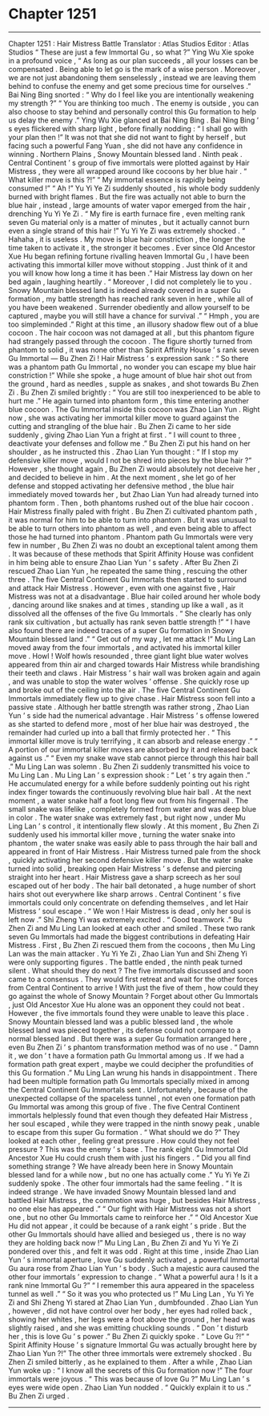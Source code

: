 
# Chapter 1251


---

Chapter 1251 : Hair Mistress Battle
Translator :
Atlas Studios
Editor :
Atlas Studios
“ These are just a few Immortal Gu , so what ?” Ying Wu Xie spoke in a profound voice , “ As long as our plan succeeds , all your losses can be compensated . Being able to let go is the mark of a wise person . Moreover , we are not just abandoning them senselessly , instead we are leaving them behind to confuse the enemy and get some precious time for ourselves .”
Bai Ning Bing snorted : “ Why do I feel like you are intentionally weakening my strength ?”
“ You are thinking too much . The enemy is outside , you can also choose to stay behind and personally control this Gu formation to help us delay the enemy .” Ying Wu Xie glanced at Bai Ning Bing .
Bai Ning Bing ’ s eyes flickered with sharp light , before finally nodding : “ I shall go with your plan then !”
It was not that she did not want to fight by herself , but facing such a powerful Fang Yuan , she did not have any confidence in winning .
Northern Plains , Snowy Mountain blessed land .
Ninth peak .
Central Continent ’ s group of five immortals were plotted against by Hair Mistress , they were all wrapped around like cocoons by her blue hair .
“ What killer move is this ?!”
“ My immortal essence is rapidly being consumed !”
“ Ah !” Yu Yi Ye Zi suddenly shouted , his whole body suddenly burned with bright flames .
But the fire was actually not able to burn the blue hair , instead , large amounts of water vapor emerged from the hair , drenching Yu Yi Ye Zi .
“ My fire is earth furnace fire , even melting rank seven Gu material only is a matter of minutes , but it actually cannot burn even a single strand of this hair !” Yu Yi Ye Zi was extremely shocked .
“ Hahaha , it is useless . My move is blue hair constriction , the longer the time taken to activate it , the stronger it becomes . Ever since Old Ancestor Xue Hu began refining fortune rivalling heaven Immortal Gu , I have been activating this immortal killer move without stopping . Just think of it and you will know how long a time it has been .”
Hair Mistress lay down on her bed again , laughing heartily .
“ Moreover , I did not completely lie to you . Snowy Mountain blessed land is indeed already covered in a super Gu formation , my battle strength has reached rank seven in here , while all of you have been weakened . Surrender obediently and allow yourself to be captured , maybe you will still have a chance for survival .”
“ Hmph , you are too simpleminded .” Right at this time , an illusory shadow flew out of a blue cocoon .
The hair cocoon was not damaged at all , but this phantom figure had strangely passed through the cocoon .
The figure shortly turned from phantom to solid , it was none other than Spirit Affinity House ’ s rank seven Gu Immortal —
Bu Zhen Zi !
Hair Mistress ’ s expression sank : “ So there was a phantom path Gu Immortal , no wonder you can escape my blue hair constriction !”
While she spoke , a huge amount of blue hair shot out from the ground , hard as needles , supple as snakes , and shot towards Bu Zhen Zi .
Bu Zhen Zi smiled brightly : “ You are still too inexperienced to be able to hurt me .”
He again turned into phantom form , this time entering another blue cocoon .
The Gu Immortal inside this cocoon was Zhao Lian Yun .
Right now , she was activating her immortal killer move to guard against the cutting and strangling of the blue hair .
Bu Zhen Zi came to her side suddenly , giving Zhao Lian Yun a fright at first .
“ I will count to three , deactivate your defenses and follow me .” Bu Zhen Zi put his hand on her shoulder , as he instructed this .
Zhao Lian Yun thought : “ If I stop my defensive killer move , would I not be shred into pieces by the blue hair ?”
However , she thought again , Bu Zhen Zi would absolutely not deceive her , and decided to believe in him .
At the next moment , she let go of her defense and stopped activating her defensive method , the blue hair immediately moved towards her , but Zhao Lian Yun had already turned into phantom form .
Then , both phantoms rushed out of the blue hair cocoon .
Hair Mistress finally paled with fright .
Bu Zhen Zi cultivated phantom path , it was normal for him to be able to turn into phantom . But it was unusual to be able to turn others into phantom as well , and even being able to affect those he had turned into phantom .
Phantom path Gu Immortals were very few in number , Bu Zhen Zi was no doubt an exceptional talent among them .
It was because of these methods that Spirit Affinity House was confident in him being able to ensure Zhao Lian Yun ’ s safety .
After Bu Zhen Zi rescued Zhao Lian Yun , he repeated the same thing , rescuing the other three .
The five Central Continent Gu Immortals then started to surround and attack Hair Mistress .
However , even with one against five , Hair Mistress was not at a disadvantage .
Blue hair coiled around her whole body , dancing around like snakes and at times , standing up like a wall , as it dissolved all the offenses of the five Gu Immortals .
“ She clearly has only rank six cultivation , but actually has rank seven battle strength !”
“ I have also found there are indeed traces of a super Gu formation in Snowy Mountain blessed land .”
“ Get out of my way , let me attack !” Mu Ling Lan moved away from the four immortals , and activated his immortal killer move .
Howl !
Wolf howls resounded , three giant light blue water wolves appeared from thin air and charged towards Hair Mistress while brandishing their teeth and claws .
Hair Mistress ’ s hair wall was broken again and again , and was unable to stop the water wolves ’ offense . She quickly rose up and broke out of the ceiling into the air .
The five Central Continent Gu Immortals immediately flew up to give chase .
Hair Mistress soon fell into a passive state .
Although her battle strength was rather strong , Zhao Lian Yun ’ s side had the numerical advantage .
Hair Mistress ’ s offense lowered as she started to defend more , most of her blue hair was destroyed , the remainder had curled up into a ball that firmly protected her .
“ This immortal killer move is truly terrifying , it can absorb and release energy .”
“ A portion of our immortal killer moves are absorbed by it and released back against us .”
“ Even my snake wave stab cannot pierce through this hair ball .” Mu Ling Lan was solemn .
Bu Zhen Zi suddenly transmitted his voice to Mu Ling Lan .
Mu Ling Lan ’ s expression shook : “ Let ’ s try again then .”
He accumulated energy for a while before suddenly pointing out his right index finger towards the continuously revolving blue hair ball .
At the next moment , a water snake half a foot long flew out from his fingernail .
The small snake was lifelike , completely formed from water and was deep blue in color .
The water snake was extremely fast , but right now , under Mu Ling Lan ’ s control , it intentionally flew slowly .
At this moment , Bu Zhen Zi suddenly used his immortal killer move , turning the water snake into phantom , the water snake was easily able to pass through the hair ball and appeared in front of Hair Mistress .
Hair Mistress turned pale from the shock , quickly activating her second defensive killer move .
But the water snake turned into solid , breaking open Hair Mistress ’ s defense and piercing straight into her heart .
Hair Mistress gave a sharp screech as her soul escaped out of her body .
The hair ball detonated , a huge number of short hairs shot out everywhere like sharp arrows .
Central Continent ’ s five immortals could only concentrate on defending themselves , and let Hair Mistress ’ soul escape .
“ We won ! Hair Mistress is dead , only her soul is left now .” Shi Zheng Yi was extremely excited .
“ Good teamwork .” Bu Zhen Zi and Mu Ling Lan looked at each other and smiled .
These two rank seven Gu Immortals had made the biggest contributions in defeating Hair Mistress . First , Bu Zhen Zi rescued them from the cocoons , then Mu Ling Lan was the main attacker . Yu Yi Ye Zi , Zhao Lian Yun and Shi Zheng Yi were only supporting figures .
The battle ended , the ninth peak turned silent .
What should they do next ?
The five immortals discussed and soon came to a consensus .
They would first retreat and wait for the other forces from Central Continent to arrive !
With just the five of them , how could they go against the whole of Snowy Mountain ? Forget about other Gu Immortals , just Old Ancestor Xue Hu alone was an opponent they could not beat .
However , the five immortals found they were unable to leave this place .
Snowy Mountain blessed land was a public blessed land , the whole blessed land was pieced together , its defense could not compare to a normal blessed land . But there was a super Gu formation arranged here , even Bu Zhen Zi ’ s phantom transformation method was of no use .
“ Damn it , we don ’ t have a formation path Gu Immortal among us . If we had a formation path great expert , maybe we could decipher the profundities of this Gu formation .” Mu Ling Lan wrung his hands in disappointment .
There had been multiple formation path Gu Immortals specially mixed in among the Central Continent Gu Immortals sent . Unfortunately , because of the unexpected collapse of the spaceless tunnel , not even one formation path Gu Immortal was among this group of five .
The five Central Continent immortals helplessly found that even though they defeated Hair Mistress , her soul escaped , while they were trapped in the ninth snowy peak , unable to escape from this super Gu formation .
“ What should we do ?” They looked at each other , feeling great pressure .
How could they not feel pressure ?
This was the enemy ’ s base .
The rank eight Gu Immortal Old Ancestor Xue Hu could crush them with just his fingers .
“ Did you all find something strange ? We have already been here in Snowy Mountain blessed land for a while now , but no one has actually come .” Yu Yi Ye Zi suddenly spoke .
The other four immortals had the same feeling .
“ It is indeed strange . We have invaded Snowy Mountain blessed land and battled Hair Mistress , the commotion was huge , but besides Hair Mistress , no one else has appeared .”
“ Our fight with Hair Mistress was not a short one , but no other Gu Immortals came to reinforce her .”
“ Old Ancestor Xue Hu did not appear , it could be because of a rank eight ’ s pride . But the other Gu Immortals should have allied and besieged us , there is no way they are holding back now !”
Mu Ling Lan , Bu Zhen Zi and Yu Yi Ye Zi pondered over this , and felt it was odd .
Right at this time , inside Zhao Lian Yun ’ s immortal aperture , love Gu suddenly activated , a powerful Immortal Gu aura rose from Zhao Lian Yun ’ s body .
Such a majestic aura caused the other four immortals ’ expression to change .
“ What a powerful aura ! Is it a rank nine Immortal Gu ?”
“ I remember this aura appeared in the spaceless tunnel as well .”
“ So it was you who protected us !”
Mu Ling Lan , Yu Yi Ye Zi and Shi Zheng Yi stared at Zhao Lian Yun , dumbfounded .
Zhao Lian Yun , however , did not have control over her body , her eyes had rolled back , showing her whites , her legs were a foot above the ground , her head was slightly raised , and she was emitting chuckling sounds .
“ Don ’ t disturb her , this is love Gu ’ s power .” Bu Zhen Zi quickly spoke .
“ Love Gu ?!”
“ Spirit Affinity House ’ s signature Immortal Gu was actually brought here by Zhao Lian Yun ?!”
The other three immortals were extremely shocked .
Bu Zhen Zi smiled bitterly , as he explained to them .
After a while , Zhao Lian Yun woke up : “ I know all the secrets of this Gu formation now !”
The four immortals were joyous .
“ This was because of love Gu ?” Mu Ling Lan ’ s eyes were wide open .
Zhao Lian Yun nodded .
“ Quickly explain it to us .” Bu Zhen Zi urged .

---

